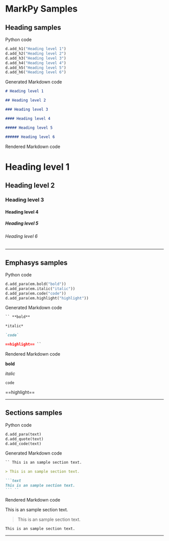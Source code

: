 # MarkPy Samples

## Heading samples

Python code  

```python
d.add_h1("Heading level 1")
d.add_h2("Heading level 2")
d.add_h3("Heading level 3")
d.add_h4("Heading level 4")
d.add_h5("Heading level 5")
d.add_h6("Heading level 6")
```

Generated Markdown code  

```markdown
# Heading level 1

## Heading level 2

### Heading level 3

#### Heading level 4

##### Heading level 5

###### Heading level 6
```

Rendered Markdown code  

# Heading level 1

## Heading level 2

### Heading level 3

#### Heading level 4

##### Heading level 5

###### Heading level 6

--------------------------------------------------------------------------------

## Emphasys samples

Python code  

```python
d.add_para(em.bold("bold"))
d.add_para(em.italic("italic"))
d.add_para(em.code("code"))
d.add_para(em.highlight("highlight"))
```

Generated Markdown code  

```markdown
`` **bold**  

*italic*  

`code`  

==highlight== ``
```

Rendered Markdown code  

**bold**  

*italic*  

`code`  

==highlight==  

--------------------------------------------------------------------------------

## Sections samples

Python code  

```python
d.add_para(text)
d.add_quote(text)
d.add_code(text)
```

Generated Markdown code  

```markdown
`` This is an sample section text.  

> This is an sample section text.

```text
This is an sample section text.
``` ``
```

Rendered Markdown code  

This is an sample section text.  

> This is an sample section text.

```text
This is an sample section text.
```

--------------------------------------------------------------------------------

